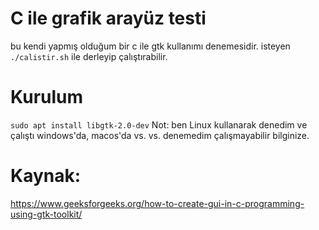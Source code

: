 # C ile grafik arayüz testi
bu kendi yapmış olduğum bir c ile gtk kullanımı denemesidir.
isteyen ```./calistir.sh``` ile derleyip çalıştırabilir.
# Kurulum
```sudo apt install libgtk-2.0-dev```
Not: ben Linux kullanarak denedim ve çalıştı windows'da, macos'da vs. vs. denemedim çalışmayabilir bilginize.
# Kaynak:
https://www.geeksforgeeks.org/how-to-create-gui-in-c-programming-using-gtk-toolkit/
